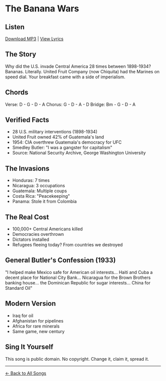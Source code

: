 # The Banana Wars

## Listen
[Download MP3](./banana-wars.mp3) | [View Lyrics](./lyrics.txt)

## The Story
Why did the U.S. invade Central America 28 times between 1898-1934? Bananas. Literally. United Fruit Company (now Chiquita) had the Marines on speed dial. Your breakfast came with a side of imperialism.

## Chords
Verse:  D - G - D - A
Chorus: G - D - A - D
Bridge: Bm - G - D - A

## Verified Facts
- 28 U.S. military interventions (1898-1934)
- United Fruit owned 42% of Guatemala's land
- 1954: CIA overthrew Guatemala's democracy for UFC
- Smedley Butler: "I was a gangster for capitalism"
- Source: National Security Archive, George Washington University

## The Invasions
- Honduras: 7 times
- Nicaragua: 3 occupations
- Guatemala: Multiple coups
- Costa Rica: "Peacekeeping"
- Panama: Stole it from Colombia

## The Real Cost
- 100,000+ Central Americans killed
- Democracies overthrown
- Dictators installed
- Refugees fleeing today? From countries we destroyed

## General Butler's Confession (1933)
"I helped make Mexico safe for American oil interests...
Haiti and Cuba a decent place for National City Bank...
Nicaragua for the Brown Brothers banking house...
the Dominican Republic for sugar interests...
China for Standard Oil"

## Modern Version
- Iraq for oil
- Afghanistan for pipelines
- Africa for rare minerals
- Same game, new century

## Sing It Yourself
This song is public domain. No copyright. Change it, claim it, spread it.

---
[← Back to All Songs](../)
